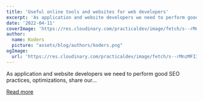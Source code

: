 ```yaml
---
title: 'Useful online tools and websites for web developers'
excerpt: 'As application and website developers we need to perform good SEO practices, optimizations, share our...'
date: '2022-04-11'
coverImage: 'https://res.cloudinary.com/practicaldev/image/fetch/s--rMnzMFI3--/c_imagga_scale,f_auto,fl_progressive,h_420,q_auto,w_1000/https://dev-to-uploads.s3.amazonaws.com/uploads/articles/4yhaiq5mhm34px1vnnby.png'
author:
  name: Koders
  picture: "assets/blog/authors/koders.png"
ogImage:
  url: 'https://res.cloudinary.com/practicaldev/image/fetch/s--rMnzMFI3--/c_imagga_scale,f_auto,fl_progressive,h_420,q_auto,w_1000/https://dev-to-uploads.s3.amazonaws.com/uploads/articles/4yhaiq5mhm34px1vnnby.png'
---
```


As application and website developers we need to perform good SEO practices, optimizations, share our...

[Read more](https://dev.to/hebertdev/useful-online-tools-and-websites-for-web-developers-520n)
